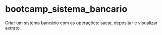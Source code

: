 # bootcamp_sistema_bancario
Criar um sistema bancário com as operações: sacar, depositar e visualizar extrato.

